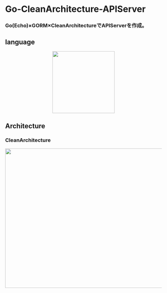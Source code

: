 # Go-CleanArchitecture-APIServer
### Go(Echo)×GORM×CleanArchitectureでAPIServerを作成。
## language
<p align="center">
  <a href="https://golang.org/"><img src="https://upload.wikimedia.org/wikipedia/commons/thumb/2/23/Go_Logo_Aqua.svg/1280px-Go_Logo_Aqua.svg.png" width="200px";
  </a>
  <a></a>
</p>
  
## Architecture
### CleanArchitecture
<p align="center">
  <img src="https://cdn-ak.f.st-hatena.com/images/fotolife/a/a_beco/20161211/20161211205919.jpg" width="600px" height="450px";>
</p>
